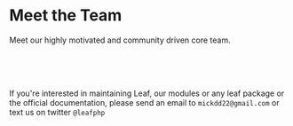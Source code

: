 # Meet the Team

Meet our highly motivated and community driven core team.

<community-team-index/>

<br/>
<br/>
<br/>

If you're interested in maintaining Leaf, our modules or any leaf package or the official documentation, please send an email to `mickdd22@gmail.com` or text us on twitter `@leafphp`

<br/>
<br/>
